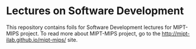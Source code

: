 # Lectures on Software Development

This repository contains foils for Software Development lectures for MIPT-MIPS project.
To read more about MIPT-MIPS project, go to the http://mipt-ilab.github.io/mipt-mips/ site.
